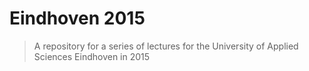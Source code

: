 Eindhoven 2015
==============

> A repository for a series of lectures for the University of Applied
> Sciences Eindhoven in 2015

